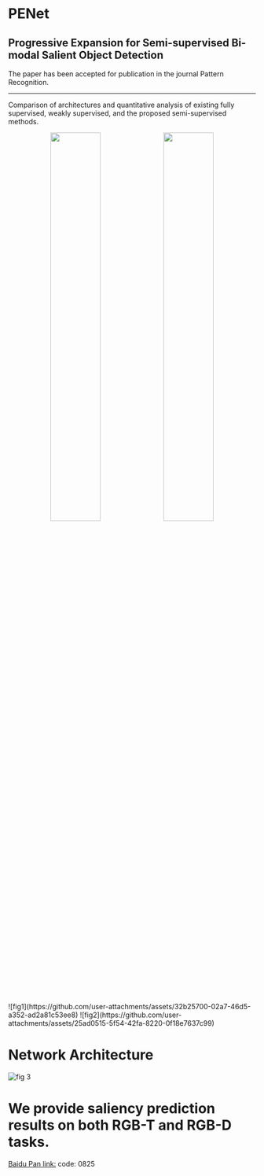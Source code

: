 # PENet
Progressive Expansion for Semi-supervised Bi-modal Salient Object Detection
---
The paper has been accepted for publication in the journal Pattern Recognition.

---

Comparison of architectures and quantitative analysis of existing fully supervised, weakly supervised, and the proposed semi-supervised methods.
<p align="center">
  <img src="https://github.com/user-attachments/assets/32b25700-02a7-46d5-a352-ad2a81c53ee8" width="45%" style="display:inline;" />
  <img src="https://github.com/user-attachments/assets/25ad0515-5f54-42fa-8220-0f18e7637c99" width="45%" style="display:inline;" />
</p>
![fig1](https://github.com/user-attachments/assets/32b25700-02a7-46d5-a352-ad2a81c53ee8) ![fig2](https://github.com/user-attachments/assets/25ad0515-5f54-42fa-8220-0f18e7637c99)


Network Architecture
====
![fig 3](https://github.com/user-attachments/assets/ebebaabe-e236-41d7-b56a-8a8293dea5ae)

We provide saliency prediction results on both RGB-T and RGB-D tasks.
====
[Baidu Pan link:](https://pan.baidu.com/s/1_T8b9eCjVE0oaCvD_jRhJw)    code: 0825

